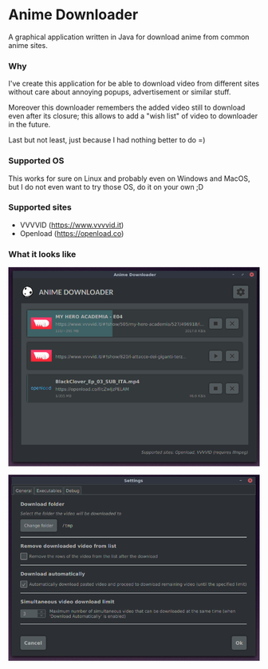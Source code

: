 # Anime Downloader

A graphical application written in Java for download anime from common
anime sites.

### Why

I've create this application for be able to download video from different sites 
without care about annoying popups, advertisement or similar stuff. 

Moreover this downloader remembers the added video still to download even 
after its closure; this allows to add a "wish list" of video to downloader 
in the future.

Last but not least, just because I had nothing better to do =) 

### Supported OS

This works for sure on Linux and probably even on Windows and MacOS, but I
do not even want to try those OS, do it on your own ;D

### Supported sites

* VVVVID (https://www.vvvvid.it)
* Openload (https://openload.co)

### What it looks like

![Main Window](img/anime-downloader-main-window.png)

![Settings](img/anime-downloader-settings.png)


